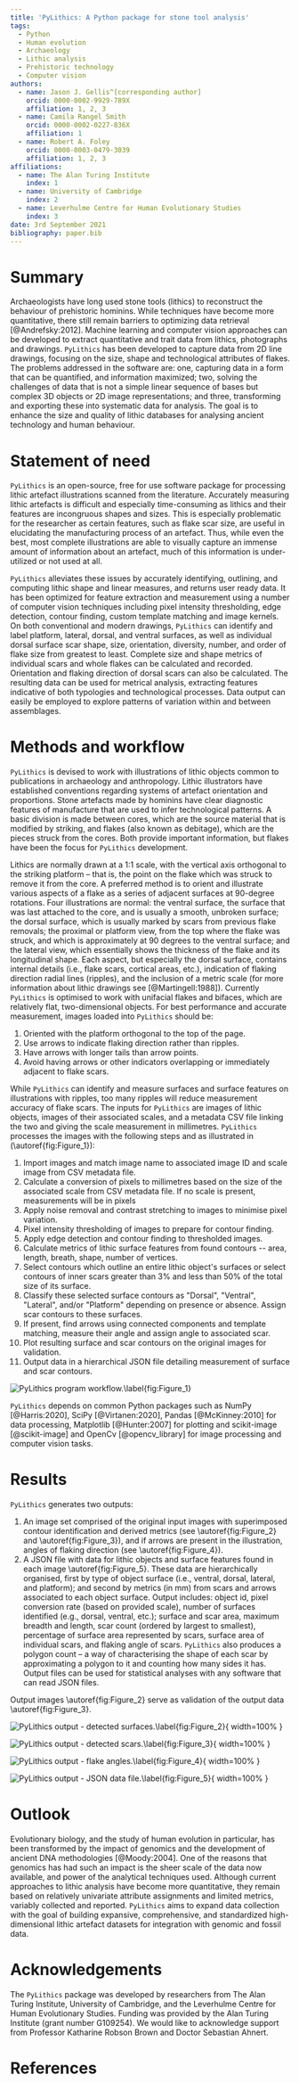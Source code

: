 ```yaml
---
title: 'PyLithics: A Python package for stone tool analysis'
tags:
  - Python
  - Human evolution
  - Archaeology
  - Lithic analysis
  - Prehistoric technology
  - Computer vision 
authors:
  - name: Jason J. Gellis^[corresponding author]
    orcid: 0000-0002-9929-789X
    affiliation: 1, 2, 3
  - name: Camila Rangel Smith
    orcid: 0000-0002-0227-836X
    affiliation: 1
  - name: Robert A. Foley
    orcid: 0000-0003-0479-3039
    affiliation: 1, 2, 3
affiliations:
  - name: The Alan Turing Institute
    index: 1
  - name: University of Cambridge
    index: 2
  - name: Leverhulme Centre for Human Evolutionary Studies
    index: 3
date: 3rd September 2021
bibliography: paper.bib
---
```

  
# Summary

Archaeologists have long used stone tools (lithics) to reconstruct the behaviour of prehistoric hominins. While 
techniques have become more quantitative, there still remain barriers to optimizing data retrieval [@Andrefsky:2012]. 
Machine learning and computer vision approaches can be developed to extract quantitative and trait data from lithics, 
photographs and drawings. `PyLithics` has been developed to capture data from 2D line drawings, focusing on the size, 
shape and technological attributes of flakes. The problems addressed in the software are: one, capturing data in a form
that can be quantified, and information maximized; two, solving the challenges of data that is not a simple linear 
sequence of bases but complex 3D objects or 2D image representations; and three, transforming and exporting these into 
systematic data for analysis. The goal is to enhance the size and quality of lithic databases for analysing ancient 
technology and human behaviour.

# Statement of need

`PyLithics` is an open-source, free for use software package for processing lithic artefact illustrations scanned from 
the literature. Accurately measuring lithic artefacts is difficult and especially time-consuming as lithics and their 
features are incongruous shapes and sizes. This is especially problematic for the researcher as certain features, such 
as flake scar size, are useful in elucidating the manufacturing process of an artefact. Thus, while even the best, 
most complete illustrations are able to visually capture an immense amount of information about an artefact, much of 
this information is under-utilized or not used at all.

`PyLithics` alleviates these issues by accurately identifying, outlining, and computing lithic shape and linear 
measures, and returns user ready data. It has been optimized for feature extraction and measurement using a number of 
computer vision techniques including pixel intensity thresholding, edge detection, contour finding, custom template 
matching and image kernels. On both conventional and modern drawings, `PyLithics` can identify and label platform, 
lateral, dorsal, and ventral surfaces, as well as individual dorsal surface scar shape, size, orientation, diversity, 
number, and order of flake size from greatest to least. Complete size and shape metrics of individual scars and whole 
flakes can be calculated and recorded. Orientation and flaking direction of dorsal scars can also be calculated. The 
resulting data can be used for metrical analysis, extracting features indicative of both typologies and technological 
processes. Data output can easily be employed to explore patterns of variation within and between assemblages.

# Methods and workflow

`PyLithics` is devised to work with illustrations of lithic objects common to publications in archaeology and 
anthropology. Lithic illustrators have established conventions regarding systems of artefact orientation and 
proportions. Stone artefacts made by hominins have clear diagnostic features of manufacture that are used to infer 
technological patterns. A basic division is made between cores, which are the source material that is modified by 
striking, and flakes (also known as debitage), which are the pieces struck from the cores. Both provide important 
information, but flakes have been the focus for `PyLithics` development. 

Lithics are normally drawn at a 1:1 scale, with the vertical axis orthogonal to the striking platform – that is, the 
point on the flake which was struck to remove it from the core. A preferred method is to orient and illustrate various 
aspects of a flake as a series of adjacent surfaces at 90-degree rotations. Four illustrations are normal: the ventral 
surface, the surface that was last attached to the core, and is usually a smooth, unbroken surface; the dorsal surface, 
which is usually marked by scars from previous flake removals; the proximal or platform view, from the top where the 
flake was struck, and which is approximately at 90 degrees to the ventral surface; and the lateral view, which 
essentially shows the thickness of the flake and its longitudinal shape. Each aspect, but especially the dorsal surface, 
contains internal details (i.e., flake scars, cortical areas, etc.), indication of flaking direction radial lines 
(ripples), and the inclusion of a metric scale (for more information about lithic drawings see [@Martingell:1988]). 
Currently `PyLithics` is optimised to work with unifacial flakes and bifaces, which are relatively flat, two-dimensional 
objects. For best performance and accurate measurement, images loaded into `PyLithics` should be:

1.	Oriented with the platform orthogonal to the top of the page.
2.	Use arrows to indicate flaking direction rather than ripples.
3.	Have arrows with longer tails than arrow points.
4.	Avoid having arrows or other indicators overlapping or immediately adjacent to flake scars.


While `PyLithics` can identify and measure surfaces and surface features on illustrations with ripples, too many ripples 
will reduce measurement accuracy of flake scars. The inputs for `PyLithics` are images of lithic objects, images of their associated scales, and a metadata CSV file 
linking the two and giving the scale measurement in millimetres. `PyLithics` processes the images with the following steps 
and as illustrated in (\autoref{fig:Figure_1}):


1.	Import images and match image name to associated image ID and scale image from CSV metadata file.
2.	Calculate a conversion of pixels to millimetres based on the size of the associated scale from CSV metadata file. If no scale is present, measurements will be in pixels
3.	Apply noise removal and contrast stretching to images to minimise pixel variation.
4.	Pixel intensity thresholding of images to prepare for contour finding.
5.	Apply edge detection and contour finding to thresholded images.
6.	Calculate metrics of lithic surface features from found contours -- area, length, breath, shape, number of vertices.
7.	Select contours which outline an entire lithic object's surfaces or select contours of inner scars greater than 3% and less than 50% of the total size of its surface.
8.	Classify these selected surface contours as "Dorsal", "Ventral", "Lateral", and/or "Platform" depending on presence or absence. Assign scar contours to these surfaces.
9.	If present, find arrows using connected components and template matching, measure their angle and assign angle to associated scar.
10.	Plot resulting surface and scar contours on the original images for validation.
11.	Output data in a hierarchical JSON file detailing measurement of surface and scar contours.

![PyLithics program workflow.\label{fig:Figure_1}](pylithics_flowchart.jpg)

`PyLithics` depends on common Python packages such as NumPy [@Harris:2020], SciPy [@Virtanen:2020], Pandas [@McKinney:2010] 
for data processing, Matplotlib [@Hunter:2007] for plotting and scikit-image [@scikit-image] and OpenCv [@opencv_library] 
for image processing and computer vision tasks.

# Results

`PyLithics` generates two outputs:

1) An image set comprised of the original input images with superimposed contour identification and derived metrics (see \autoref{fig:Figure_2} and \autoref{fig:Figure_3}), and if arrows are present in the illustration, angles of flaking direction (see \autoref{fig:Figure_4}).
2) A JSON file with data for lithic objects and surface features found in each image \autoref{fig:Figure_5}. These data are hierarchically organised, first by type of object surface (i.e., ventral, dorsal, lateral, and platform); and second by metrics (in mm) from scars and arrows associated to each object surface. Output includes: object id, pixel conversion rate (based on provided scale), number of surfaces identified (e.g., dorsal, ventral, etc.); surface and scar area, maximum breadth and length, scar count (ordered by largest to smallest), percentage of surface area represented by scars, surface area of individual scars, and flaking angle of scars. `PyLithics` also produces a polygon count – a way of characterising the shape of each scar by approximating a polygon to it and counting how many sides it has. Output files can be used for statistical analyses with any software that can read JSON files.

Output images \autoref{fig:Figure_2} serve as validation of the output data \autoref{fig:Figure_3}.

![PyLithics output - detected surfaces.\label{fig:Figure_2}](rub_al_khali_lithic_surfaces.png ){ width=100% }

![PyLithics output - detected scars.\label{fig:Figure_3}](rub_al_khali_lithic_scars.png ){ width=100% }

![PyLithics output - flake angles.\label{fig:Figure_4}](rub_al_khali_lithic_angles.png){ width=100% }

![PyLithics output - JSON data file.\label{fig:Figure_5}](rub_al_khali_JSON.png){ width=100% }

# Outlook 

Evolutionary biology, and the study of human evolution in particular, has been transformed by the impact of genomics and 
the development of ancient DNA methodologies [@Moody:2004]. One of the reasons that genomics has had such an impact is 
the sheer scale of the data now available, and power of the analytical techniques used. Although current approaches to 
lithic analysis have become more quantitative, they remain based on relatively univariate attribute assignments and 
limited metrics, variably collected and reported. `PyLithics` aims to expand data collection with the goal of building 
expansive, comprehensive, and standardized high-dimensional lithic artefact datasets for integration with genomic and 
fossil data.

# Acknowledgements

The `PyLithics` package was developed by researchers from The Alan Turing Institute, University of Cambridge, and the Leverhulme Centre for Human Evolutionary Studies. Funding was provided by the Alan Turing Institute (grant number G109254). We would like to acknowledge support from Professor Katharine Robson Brown and Doctor Sebastian Ahnert.

# References
